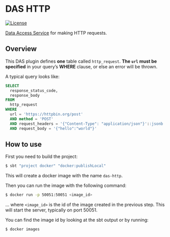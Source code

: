 # DAS HTTP 
[![License](https://img.shields.io/:license-BSL%201.1-blue.svg)](/licenses/BSL.txt)

[Data Access Service](https://github.com/raw-labs/protocol-das) for making HTTP requests.


## Overview


This DAS plugin defines **one** table called `http_request`.
**The `url` must be specified** in your query’s **WHERE** clause, or else an error will be thrown.

A typical query looks like:

```sql
SELECT
  response_status_code,
  response_body
FROM
  http_request
WHERE
  url = 'https://httpbin.org/post'
  AND method = 'POST'
  AND request_headers = '{"Content-Type": "application/json"}'::jsonb
  AND request_body = '{"hello":"world"}'
```

## How to use

First you need to build the project:
```bash
$ sbt "project docker" "docker:publishLocal"
```

This will create a docker image with the name `das-http`.

Then you can run the image with the following command:
```bash
$ docker run -p 50051:50051 <image_id>
```
... where `<image_id>` is the id of the image created in the previous step.
This will start the server, typically on port 50051.

You can find the image id by looking at the sbt output or by running:
```bash
$ docker images
```
